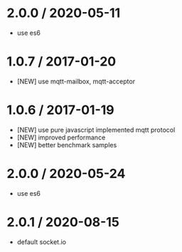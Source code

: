 2.0.0 / 2020-05-11
=================
  * use es6
  
1.0.7 / 2017-01-20
=================
  * [NEW] use mqtt-mailbox, mqtt-acceptor

1.0.6 / 2017-01-19
=================
  * [NEW] use pure javascript implemented mqtt protocol
  * [NEW] improved performance
  * [NEW] better benchmark samples
  
2.0.0 / 2020-05-24
=================
  * use es6
  
2.0.1 / 2020-08-15
=================
  * default socket.io

